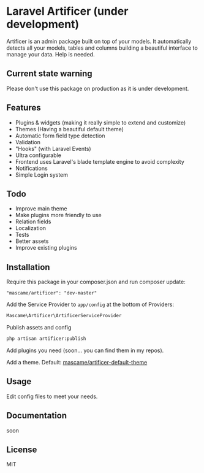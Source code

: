 Laravel Artificer (under development)
=========

Artificer is an admin package built on top of your models. It automatically detects all your models, tables and columns building a beautiful interface to manage your data. Help is needed.

Current state warning
----
Please don't use this package on production as it is under development.

Features
----

  - Plugins & widgets (making it really simple to extend and customize)
  - Themes (Having a beautiful default theme)
  - Automatic form field type detection
  - Validation
  - "Hooks" (with Laravel Events)
  - Ultra configurable
  - Frontend uses Laravel's blade template engine to avoid complexity
  - Notifications
  - Simple Login system

Todo
-----------

* Improve main theme
* Make plugins more friendly to use
* Relation fields
* Localization
* Tests
* Better assets
* Improve existing plugins

Installation
--------------
Require this package in your composer.json and run composer update:

    "mascame/artificer": "dev-master"

Add the Service Provider to `app/config` at the bottom of Providers:

```php
Mascame\Artificer\ArtificerServiceProvider
```
Publish assets and config

```sh
php artisan artificer:publish
```

Add plugins you need (soon... you can find them in my repos).

Add a theme. Default: [mascame/artificer-default-theme](https://github.com/marcmascarell/artificer-default-theme/)

Usage
--------------
Edit config files to meet your needs.

Documentation
--------------
soon


License
----

MIT
